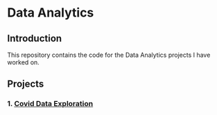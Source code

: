 # Data Analytics

## Introduction

This repository contains the code for the Data Analytics projects I have worked on.

## Projects

### 1. [Covid Data Exploration](./CovidDataExploration)
